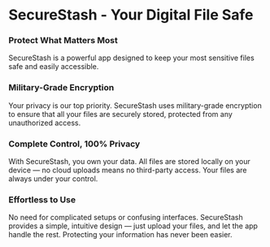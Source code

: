 # SecureStash - Your Digital File Safe
### Protect What Matters Most
SecureStash is a powerful app designed to keep your most sensitive files safe and easily accessible.

### Military-Grade Encryption
Your privacy is our top priority. SecureStash uses military-grade encryption to ensure that all your files are securely stored, protected from any unauthorized access.

### Complete Control, 100% Privacy
With SecureStash, you own your data. All files are stored locally on your device — no cloud uploads means no third-party access. Your files are always under your control.

### Effortless to Use
No need for complicated setups or confusing interfaces. SecureStash provides a simple, intuitive design — just upload your files, and let the app handle the rest. Protecting your information has never been easier.
